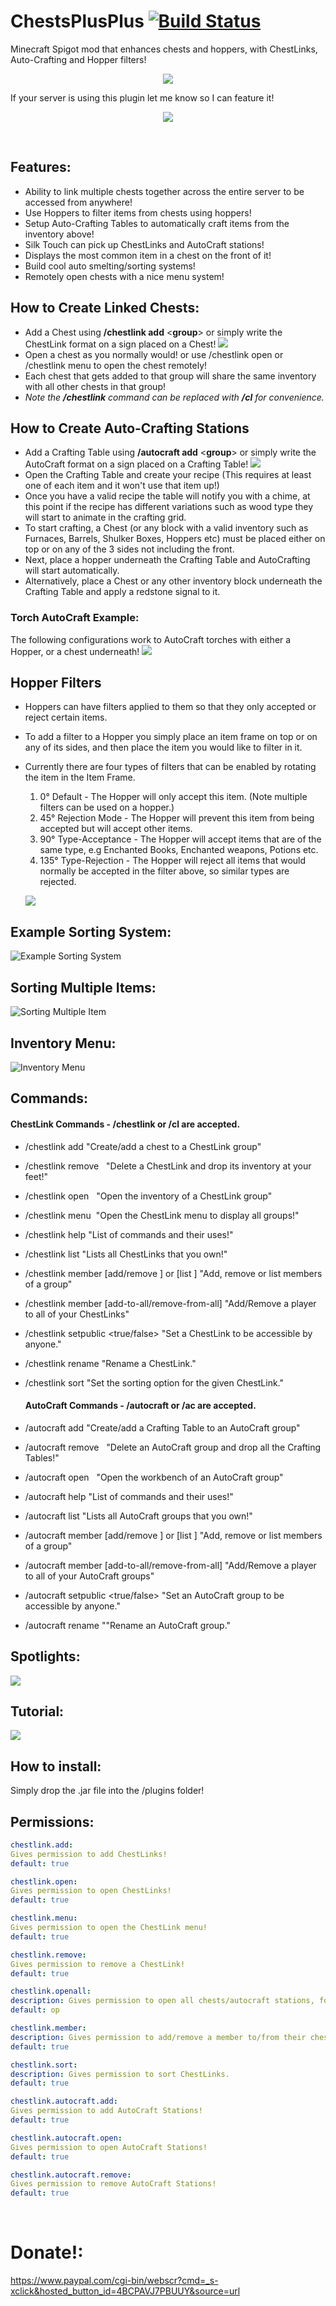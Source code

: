 # ChestsPlusPlus [![Build Status](https://travis-ci.org/JamesPeters98/ChestsPlusPlus.svg?branch=master)](https://travis-ci.org/JamesPeters98/ChestsPlusPlus)

Minecraft Spigot mod that enhances chests and hoppers, with ChestLinks, Auto-Crafting and Hopper filters!

<p align="center">
  <img src="https://i.imgur.com/fFWiH5Y.png">
</p>

If your server is using this plugin let me know so I can feature it!

<p align="center">
  <img src="https://i.imgur.com/T1Cq6t8.png">
</p>

 
## Features:
  - Ability to link multiple chests together across the entire server to be accessed from anywhere!
  - Use Hoppers to filter items from chests using hoppers!
  - Setup Auto-Crafting Tables to automatically craft items from the inventory above!
  - Silk Touch can pick up ChestLinks and AutoCraft stations!
  - Displays the most common item in a chest on the front of it!
  - Build cool auto smelting/sorting systems!
  - Remotely open chests with a nice menu system!
  
## How to Create Linked Chests:
  - Add a Chest using **/chestlink add** <**group**>  or simply write the ChestLink format on a sign placed on a Chest!
  ![](https://i.gyazo.com/5ef24a3833e57bc0b3df230a90d67fb9.png)
  - Open a chest as you normally would! or use /chestlink open <group> or /chestlink menu to open the chest remotely!
  - Each chest that gets added to that group will share the same inventory with all other chests in that group!
  - *Note the **/chestlink** command can be replaced with **/cl** for convenience.*
  
## How to Create Auto-Crafting Stations
  - Add a Crafting Table using **/autocraft add** <**group**> or simply write the AutoCraft format on a sign placed on a Crafting Table!
  ![](https://i.imgur.com/RTeUOvX.png)
  - Open the Crafting Table and create your recipe (This requires at least one of each item and it won't use that item up!)
  - Once you have a valid recipe the table will notify you with a chime, at this point if the recipe has different variations such as wood type they will start to animate in the crafting grid.
  - To start crafting, a Chest (or any block with a valid inventory such as Furnaces, Barrels, Shulker Boxes, Hoppers etc) must be placed either on top or on any of the 3 sides not including the front.
  - Next, place a hopper underneath the Crafting Table and AutoCrafting will start automatically.
  - Alternatively, place a Chest or any other inventory block underneath the Crafting Table and apply a redstone signal to it.
  
  ### Torch AutoCraft Example:
  The following configurations work to AutoCraft torches with either a Hopper, or a chest underneath!
  ![](https://i.imgur.com/fpgNWLy.png)

## Hopper Filters
  - Hoppers can have filters applied to them so that they only accepted or reject certain items.
  - To add a filter to a Hopper you simply place an item frame on top or on any of its sides, and then place the item you would like to filter in it.
  - Currently there are four types of filters that can be enabled by rotating the item in the Item Frame.
    1. 0° Default - The Hopper will only accept this item. (Note multiple filters can be used on a hopper.)
    2. 45° Rejection Mode - The Hopper will prevent this item from being accepted but will accept other items.
    3. 90° Type-Acceptance - The Hopper will accept items that are of the same type, e.g Enchanted Books, Enchanted weapons, Potions etc.
    4. 135° Type-Rejection - The Hopper will reject all items that would normally be accepted in the filter above, so similar types are rejected. 
    
    ![](https://i.imgur.com/DU1rlxq.png)
  
## Example Sorting System:

![Example Sorting System](https://i.imgur.com/YNlMOiO.png)

## Sorting Multiple Items:

![Sorting Multiple Item](https://i.imgur.com/AiEZ6ic.png)

## Inventory Menu:

![Inventory Menu](https://i.imgur.com/StpFBYm.png)

## Commands:
  #### ChestLink Commands - **/chestlink** or **/cl** are accepted.
  
  - /chestlink add <Group> "Create/add a chest to a ChestLink group"
  - /chestlink remove <Group>  "Delete a ChestLink and drop its inventory at your feet!"  
  - /chestlink open <Group>  "Open the inventory of a ChestLink group"
  - /chestlink menu  "Open the ChestLink menu to display all groups!"
  - /chestlink help "List of commands and their uses!"
  - /chestlink list "Lists all ChestLinks that you own!"
  - /chestlink member [add/remove <group> <player>] or [list <group>] "Add, remove or list members of a group"
  - /chestlink member [add-to-all/remove-from-all] "Add/Remove a player to all of your ChestLinks"
  - /chestlink setpublic <group> <true/false> "Set a ChestLink to be accessible by anyone."
  - /chestlink rename <group> <new-name> "Rename a ChestLink."
  - /chestlink sort <group> <sort-method> "Set the sorting option for the given ChestLink."
  
    #### AutoCraft Commands - **/autocraft** or **/ac** are accepted.

  - /autocraft add <Group> "Create/add a Crafting Table to an AutoCraft group"
  - /autocraft remove <Group>  "Delete an AutoCraft group and drop all the Crafting Tables!"
  - /autocraft open <Group>  "Open the workbench of an AutoCraft group"
  - /autocraft help "List of commands and their uses!"
  - /autocraft list "Lists all AutoCraft groups that you own!"
  - /autocraft member [add/remove <group> <player>] or [list <group>] "Add, remove or list members of a group"
  - /autocraft member [add-to-all/remove-from-all] "Add/Remove a player to all of your AutoCraft groups"
  - /autocraft setpublic <group> <true/false> "Set an AutoCraft group to be accessible by anyone."
  - /autocraft rename <group> <new-name> ""Rename an AutoCraft group."
  
## Spotlights:

[![](http://img.youtube.com/vi/a1MvNNEe8NM/0.jpg)](http://www.youtube.com/watch?v=a1MvNNEe8NM "Spotlight")


## Tutorial:

[![](http://img.youtube.com/vi/Cxsvg539RQk/0.jpg)](http://www.youtube.com/watch?v=Cxsvg539RQk "Tutorial")

## How to install:
Simply drop the .jar file into the /plugins folder!
 

## Permissions:

```yaml
chestlink.add:
Gives permission to add ChestLinks!
default: true
```

```yaml
chestlink.open:
Gives permission to open ChestLinks!
default: true
```

```yaml
chestlink.menu:
Gives permission to open the ChestLink menu!
default: true
```

```yaml
chestlink.remove:
Gives permission to remove a ChestLink!
default: true
```

```yaml
chestlink.openall:
description: Gives permission to open all chests/autocraft stations, for admin use.
default: op
```

```yaml
chestlink.member:
description: Gives permission to add/remove a member to/from their chestlink.
default: true
```

```yaml
chestlink.sort:
description: Gives permission to sort ChestLinks.
default: true
```

```yaml
chestlink.autocraft.add:
Gives permission to add AutoCraft Stations!
default: true
```

```yaml
chestlink.autocraft.open:
Gives permission to open AutoCraft Stations!
default: true
```

```yaml
chestlink.autocraft.remove:
Gives permission to remove AutoCraft Stations!
default: true
```
 
# Donate!:
https://www.paypal.com/cgi-bin/webscr?cmd=_s-xclick&hosted_button_id=4BCPAVJ7PBUUY&source=url
